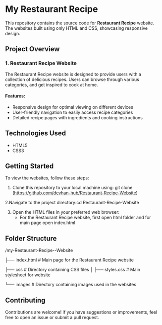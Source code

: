 # My Restaurant Recipe

This repository contains the source code for **Restaurant Recipe** website.  The websites built using only HTML and CSS, showcasing responsive design.

## Project Overview

### 1. Restaurant Recipe Website

The Restaurant Recipe website is designed to provide users with a collection of delicious recipes. Users can browse through various categories, and get inspired to cook at home.

#### Features:
- Responsive design for optimal viewing on different devices
- User-friendly navigation to easily access recipe categories
- Detailed recipe pages with ingredients and cooking instructions


## Technologies Used

- HTML5
- CSS3

## Getting Started

To view the websites, follow these steps:

1. Clone this repository to your local machine using:  git clone (https://github.com/devhan-hub/Restaurant-Recipe-Website)
 
2.Navigate to the project directory:cd Restaurant-Recipe-Website

3. Open the HTML files in your preferred web browser:
   - For the Restaurant Recipe website, first open html folder and for main page open index.html
 

## Folder Structure


/my-Restaurant-Recipe--Website

├── index.html         # Main page for the Restaurant Recipe website


├── css                # Directory containing CSS files
│   ├── styles.css     # Main stylesheet for  website

└── images             # Directory containing images used in the websites

## Contributing

Contributions are welcome! If you have suggestions or improvements, feel free to open an issue or submit a pull request.
